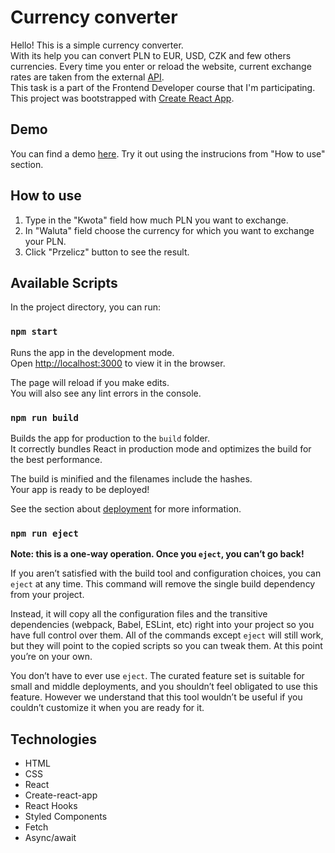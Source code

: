 # Currency converter
Hello!
This is a simple currency converter. <br>
With its help you can convert PLN to EUR, USD, CZK and few others currencies. Every time you enter or reload the website, current exchange rates are taken from the external [API](https://exchangerate.host/#/).<br>
This task is a part of the Frontend Developer course that I'm participating.
This project was bootstrapped with [Create React App](https://github.com/facebook/create-react-app).

## Demo
You can find a demo [here](https://paulgrym.github.io/currency-converter-react/).
Try it out using the instrucions from "How to use" section.
## How to use
1. Type in the "Kwota" field how much PLN you want to exchange.
2. In "Waluta" field choose the currency for which you want to exchange your PLN.
3. Click "Przelicz" button to see the result.
## Available Scripts

In the project directory, you can run:

### `npm start`

Runs the app in the development mode.\
Open [http://localhost:3000](http://localhost:3000) to view it in the browser.

The page will reload if you make edits.\
You will also see any lint errors in the console.

### `npm run build`

Builds the app for production to the `build` folder.\
It correctly bundles React in production mode and optimizes the build for the best performance.

The build is minified and the filenames include the hashes.\
Your app is ready to be deployed!

See the section about [deployment](https://facebook.github.io/create-react-app/docs/deployment) for more information.

### `npm run eject`

**Note: this is a one-way operation. Once you `eject`, you can’t go back!**

If you aren’t satisfied with the build tool and configuration choices, you can `eject` at any time. This command will remove the single build dependency from your project.

Instead, it will copy all the configuration files and the transitive dependencies (webpack, Babel, ESLint, etc) right into your project so you have full control over them. All of the commands except `eject` will still work, but they will point to the copied scripts so you can tweak them. At this point you’re on your own.

You don’t have to ever use `eject`. The curated feature set is suitable for small and middle deployments, and you shouldn’t feel obligated to use this feature. However we understand that this tool wouldn’t be useful if you couldn’t customize it when you are ready for it.

## Technologies
- HTML
- CSS
- React
- Create-react-app
- React Hooks
- Styled Components
- Fetch
- Async/await